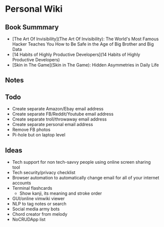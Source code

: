 # Personal Wiki

## Book Summmary

* [The Art Of Invisibility](The Art Of Invisibility): The World's Most Famous Hacker Teaches You How to Be Safe in the Age of Big Brother and Big Data
* [14 Habits of Highly Productive Developers](14 Habits of Highly Productive Developers)
* [Skin in The Game](Skin in The Game): Hidden Asymmetries in Daily Life

## Notes

## Todo

* Create separate Amazon/Ebay email address
* Create separate FB/Reddit/Youtube email address
* Create separate troll/throwaway email address
* Create separate personal email address
* Remove FB photos
* Pi-hole but on laptop level

## Ideas

* Tech support for non tech-savvy people using online screen sharing tool
* Tech security/privacy checklist
* Browser automation to automatically change email for all of your internet accounts  
* Terminal flashcards
  * Show kanji, its meaning and stroke order 
* GUI/online vimwiki viewer
* NLP to tag notes or search
* Social media army bots 
* Chord creator from melody
* NoCRUDApp list
